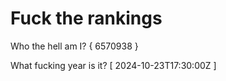# Fuck the rankings

Who the hell am I?
{ 6570938 }

What fucking year is it?
[ 2024-10-23T17:30:00Z ]
